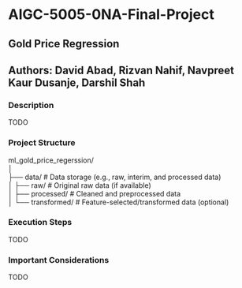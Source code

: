 # AIGC-5005-0NA-Final-Project
## Gold Price Regression
## Authors: David Abad, Rizvan Nahif, Navpreet Kaur Dusanje, Darshil Shah

### Description

TODO

### Project Structure

ml_gold_price_regerssion/  
│  
├── data/                              # Data storage (e.g., raw, interim, and processed data)   
│   ├── raw/                           # Original raw data (if available)  
│   ├── processed/                     # Cleaned and preprocessed data  
│   └── transformed/                   # Feature-selected/transformed data (optional)  

### Execution Steps  
TODO

### Important Considerations  

TODO


